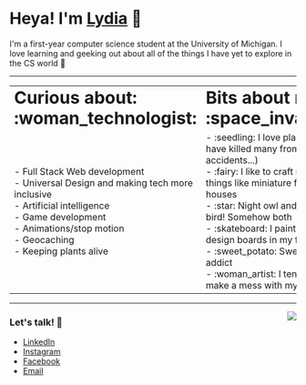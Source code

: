 
# Heya! I'm [Lydia](https://lydia-tan.github.io/Lydia-Tan/) 👋

I'm a first-year computer science student at the University of Michigan. I love learning and geeking out about all of the things I have yet to explore in the CS world :robot: 

-------

<table>
 <tr>
    <td><b style="font-size:30px">Curious about: :woman_technologist:</b></td>
    <td><b style="font-size:30px">Bits about me: :space_invader:</b></td>
 </tr>
 <tr>
   <td> - Full Stack Web development </br>
        - Universal Design and making tech more inclusive </br> 
        - Artificial intelligence</br>
        - Game development</br>
        - Animations/stop motion</br>
        - Geocaching</br>
        - Keeping plants alive</br>
    </td>
    
 
  <td>
    - :seedling: I love plants (but have killed many from various accidents...) </br>
    - :fairy: I like to craft random things like miniature fairy houses </br>
    - :star: Night owl and early bird! Somehow both </br>
    - :skateboard: I paint and design boards in my freetime </br>
    - :sweet_potato: Sweet potato addict </br>
    - :woman_artist: I tend to make a mess with my art </br>
  </td>
 </tr>

    
</table>

------

 <img align="right" src="https://media1.giphy.com/media/scGEXUBdf7G48/giphy.gif">
<!-- <img align="right" src="https://i.pinimg.com/originals/49/a2/c5/49a2c5906f6bd39d80032e75180a40f7.gif"> -->
<!-- <img align="right" src="https://i.pinimg.com/originals/09/31/0c/09310c0b8a8b1580b68cf3a9a43a8bdb.gif"> -->

### Let's talk! :snail:	

* [LinkedIn](https://www.linkedin.com/in/lydialytan/)
* [Instagram](https://www.instagram.com/lydiaa.tan/)
* [Facebook](https://www.facebook.com/lydia.tan.906)
* [Email](mailto:lydia.ly.tan@gmail.com)
